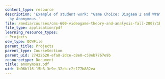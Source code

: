 ```yaml
---
content_type: resource
description: 'Example of student work: "Game Choice: Disgaea 2 and Wrath: Unleashed"
  by Anonymous.'
file: /media/courses/cms-600-videogame-theory-and-analysis-fall-2007/1b96b11615b63e9e32cbc2c177b882ea_anonymous.pdf
file_type: application/pdf
learning_resource_types:
- Projects
ocw_type: OCWFile
parent_title: Projects
parent_type: CourseSection
parent_uid: 27422620-efa8-2dce-c8e8-c59eb7767e9b
resourcetype: Document
title: anonymous.pdf
uid: 1b96b116-15b6-3e9e-32cb-c2c177b882ea
---
```

